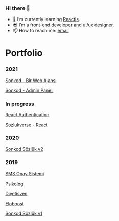 ### Hi there 👋

- 🌱 I’m currently learning  [Reactjs](https://reactjs.org/).
- 😎 I’m a front-end developer and ui/ux designer.
- 📫 How to reach me:   [email](mailto:tolgabrandt@gmail.com)

# Portfolio

### 2021
[Sonkod - Bir Web Ajansı](https://sonkod-2019.netlify.app)
 
[Sonkod - Admin Paneli](https://sonkod-admin-2019.netlify.app)

### In progress
[React Authentication](https://react-auth2022.netlify.app)

[Sozlukverse - React](https://fastidious-empanada-13d3df.netlify.app)
 
### 2020
[Sonkod Sözlük v2](https://sozluk-2020.netlify.app)

 ### 2019
[SMS Onay Sistemi](https://sms-2019.netlify.app)
 
[Psikolog](https://psikolog-2019.netlify.app)
 
[Diyetisyen](https://diyetisyen-2019.netlify.app)

[Eloboost](https://eloboost-2019.netlify.com)

[Sonkod Sözlük v1](https://sozluk-2019.netlify.app)



